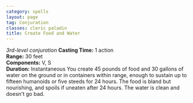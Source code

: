 ```yaml
---
category: spells
layout: page
tag: Conjuration
classes: cleric paladin
title: Create Food and Water
---
```


_3rd-level conjuration_ **Casting Time:** 1 action    
**Range:** 30 feet    
**Components:** V, S    
**Duration:** Instantaneous You create 45 pounds of food and 30 gallons of water on the ground or in containers within range, enough to sustain up to fifteen humanoids or five steeds for 24 hours. The food is bland but nourishing, and spoils if uneaten after 24 hours. The water is clean and doesn't go bad. 